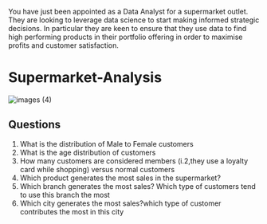 You have just been appointed as a Data Analyst for a supermarket outlet. They are looking to leverage data science to start making informed strategic decisions. In particular they are keen to ensure that they use data to find high performing products in their portfolio offering in order to maximise profits and customer satisfaction.
# Supermarket-Analysis
![images (4)](https://user-images.githubusercontent.com/93763604/232142621-c07f6917-6515-48f3-881d-bdb1b5fdc3e6.jpeg)
</br>
## Questions
1. What is the distribution of Male to Female customers
2. What is the age distribution of customers
3. How many customers are considered members (i.2,they use a loyalty card while shopping) versus normal customers
4. Which product generates the most sales in the supermarket?
5. Which branch generates the most sales? Which type of customers tend to use this branch the most
6. Which city generates the most sales?which type of customer contributes the most in this city
